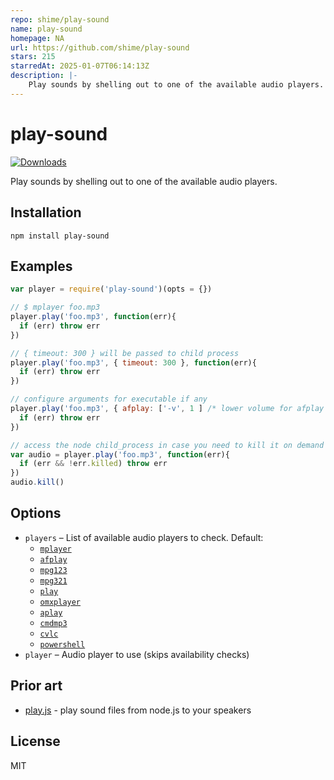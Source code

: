 ```yaml
---
repo: shime/play-sound
name: play-sound
homepage: NA
url: https://github.com/shime/play-sound
stars: 215
starredAt: 2025-01-07T06:14:13Z
description: |-
    Play sounds by shelling out to one of the available audio players.
---
```


# play-sound

[![Downloads](https://img.shields.io/npm/dt/play-sound.svg)](https://npmjs.org/package/play-sound)

Play sounds by shelling out to one of the available audio players.

## Installation

    npm install play-sound

## Examples

```javascript
var player = require('play-sound')(opts = {})

// $ mplayer foo.mp3 
player.play('foo.mp3', function(err){
  if (err) throw err
})

// { timeout: 300 } will be passed to child process
player.play('foo.mp3', { timeout: 300 }, function(err){
  if (err) throw err
})

// configure arguments for executable if any
player.play('foo.mp3', { afplay: ['-v', 1 ] /* lower volume for afplay on OSX */ }, function(err){
  if (err) throw err
})

// access the node child_process in case you need to kill it on demand
var audio = player.play('foo.mp3', function(err){
  if (err && !err.killed) throw err
})
audio.kill()
```

## Options

* `players` – List of available audio players to check. Default:
  * [`mplayer`](https://www.mplayerhq.hu/)
  * [`afplay`](https://developer.apple.com/library/mac/documentation/Darwin/Reference/ManPages/man1/afplay.1.html)
  * [`mpg123`](http://www.mpg123.de/)
  * [`mpg321`](http://mpg321.sourceforge.net/)
  * [`play`](http://sox.sourceforge.net/)
  * [`omxplayer`](https://github.com/popcornmix/omxplayer)
  * [`aplay`](https://linux.die.net/man/1/aplay)
  * [`cmdmp3`](https://github.com/jimlawless/cmdmp3)
  * [`cvlc`](https://www.commandlinux.com/man-page/man1/cvlc.1.html)
  * [`powershell`](https://docs.microsoft.com/en-us/powershell/)
* `player` – Audio player to use (skips availability checks)

## Prior art

* [play.js](https://github.com/Marak/play.js) - play sound files from node.js to your speakers

## License

MIT


